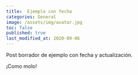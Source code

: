 ```yaml
---
title:  Ejemplo con fecha
categories: General
image: /assets/img/avatar.jpg
toc: false
published: true
last_modified_at: 2020-09-06
---
```

Post borrador de ejemplo con fecha y actualización.

¡Como molo!